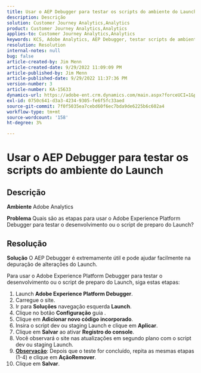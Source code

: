 ```yaml
---
title: Usar o AEP Debugger para testar os scripts do ambiente do Launch
description: Descrição
solution: Customer Journey Analytics,Analytics
product: Customer Journey Analytics,Analytics
applies-to: Customer Journey Analytics,Analytics
keywords: KCS, Adobe Analytics, AEP Debugger, testar scripts de ambiente de inicialização, Adobe Experience Platform, como
resolution: Resolution
internal-notes: null
bug: false
article-created-by: Jim Menn
article-created-date: 9/29/2022 11:09:09 PM
article-published-by: Jim Menn
article-published-date: 9/29/2022 11:37:36 PM
version-number: 3
article-number: KA-15633
dynamics-url: https://adobe-ent.crm.dynamics.com/main.aspx?forceUCI=1&pagetype=entityrecord&etn=knowledgearticle&id=82e3aeb3-4b40-ed11-9db1-0022480866ad
exl-id: 0750c641-d3a3-4234-9305-fe6f5fc33aed
source-git-commit: 7f0f5035ea7cebd60f6ec7bda9de6225b6c602a4
workflow-type: tm+mt
source-wordcount: '158'
ht-degree: 3%

---
```


# Usar o AEP Debugger para testar os scripts do ambiente do Launch

## Descrição


<b>Ambiente</b>
Adobe Analytics

<b>Problema</b>
Quais são as etapas para usar o Adobe Experience Platform Debugger para testar o desenvolvimento ou o script de preparo do Launch?


## Resolução


<b>Solução</b>
O AEP Debugger é extremamente útil e pode ajudar facilmente na depuração de alterações do Launch.

Para usar o Adobe Experience Platform Debugger para testar o desenvolvimento ou o script de preparo do Launch, siga estas etapas:

1. Launch <b>Adobe Experience Platform Debugger</b>.
2. Carregue o site.
3. Ir para <b>Soluções</b> navegação esquerda  <b>Launch</b>.
4. Clique no botão <b>Configuração</b> guia .
5. Clique em <b>Adicionar novo código incorporado</b>.
6. Insira o script dev ou staging Launch e clique em <b>Aplicar</b>.
7. Clique em <b>Salvar</b> ao ativar <b>Registro do console</b>.
8. Você observará o site nas atualizações em segundo plano com o script dev ou staging Launch.
9. <b><u>Observação</u></b>: Depois que o teste for concluído, repita as mesmas etapas (1-4) e clique em <b>Ação</b><b>Remover</b>.
10. Clique em <b>Salvar</b>.
